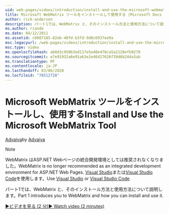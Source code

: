 ```yaml
---
uid: web-pages/videos/introduction/install-and-use-the-microsoft-webmatrix-tool
title: Microsoft WebMatrix ツールをインストールして使用する |Microsoft Docs
author: rick-anderson
description: パート1では、WebMatrix と、そのインストール方法と使用方法について説明します。
ms.author: riande
ms.date: 04/12/2011
ms.assetid: c0087185-82eb-40fd-b3fd-9d0c6937ee9a
msc.legacyurl: /web-pages/videos/introduction/install-and-use-the-microsoft-webmatrix-tool
msc.type: video
ms.openlocfilehash: ab0d3c950b3ed117e5e40e478ca5a2120efb9278
ms.sourcegitcommit: e7e91932a6e91a63e2e46417626f39d6b244a3ab
ms.translationtype: MT
ms.contentlocale: ja-JP
ms.lasthandoff: 03/06/2020
ms.locfileid: "78512728"
---
```

# <a name="install-and-use-the-microsoft-webmatrix-tool"></a><span data-ttu-id="af524-103">Microsoft WebMatrix ツールをインストールし、使用する</span><span class="sxs-lookup"><span data-stu-id="af524-103">Install and Use the Microsoft WebMatrix Tool</span></span>

<span data-ttu-id="af524-104">[Advaiya](https://twitter.com/Advaiyasolns)</span><span class="sxs-lookup"><span data-stu-id="af524-104">by [Advaiya](https://twitter.com/Advaiyasolns)</span></span>

> [!NOTE] 
> <span data-ttu-id="af524-105">WebMatrix はASP.NET Webページの統合開発環境としては推奨されなくなりました。</span><span class="sxs-lookup"><span data-stu-id="af524-105">WebMatrix is no longer recommended as an integrated development environment for ASP.NET Web Pages.</span></span> <span data-ttu-id="af524-106">[Visual Studio](xref:aspnet/web-pages/overview/getting-started/program-asp-net-web-pages-in-visual-studio)または[Visual Studio Code](https://code.visualstudio.com/)を使用します。</span><span class="sxs-lookup"><span data-stu-id="af524-106">Use [Visual Studio](xref:aspnet/web-pages/overview/getting-started/program-asp-net-web-pages-in-visual-studio) or [Visual Studio Code](https://code.visualstudio.com/).</span></span>

<span data-ttu-id="af524-107">パート1では、WebMatrix と、そのインストール方法と使用方法について説明します。</span><span class="sxs-lookup"><span data-stu-id="af524-107">Part 1 introduces you to WebMatrix and how you can install and use it.</span></span>

[<span data-ttu-id="af524-108">&#9654;ビデオを見る (2 分)</span><span class="sxs-lookup"><span data-stu-id="af524-108">&#9654; Watch video (2 minutes)</span></span>](https://channel9.msdn.com/Blogs/ASP-NET-Site-Videos/install-and-use-the-microsoft-webmatrix-tool)
